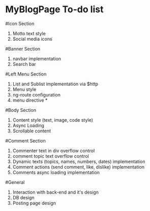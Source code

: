 # MyBlogPage To-do list

#Icon Section
1. Motto text style
2. Social media icons

#Banner Section
1. navbar implementation
2. Search bar

#Left Menu Section
1. List and Sublist implementation via $http
2. Menu style
3. ng-route configuration
4. menu directive *

#Body Section
1. Content style (text, image, code style)
2. Async Loading
3. Scrollable content

#Comment Section
1. Commenter text in div overflow control
2. comment topic text overflow control
3. Dynamic texts (topics, names, numbers, dates) implementation
4. Comment actions (send comment, like, dislike) implementation
5. Comments async loading implementation

#General
1. Interaction with back-end and it's design
2. DB design
3. Posting page design